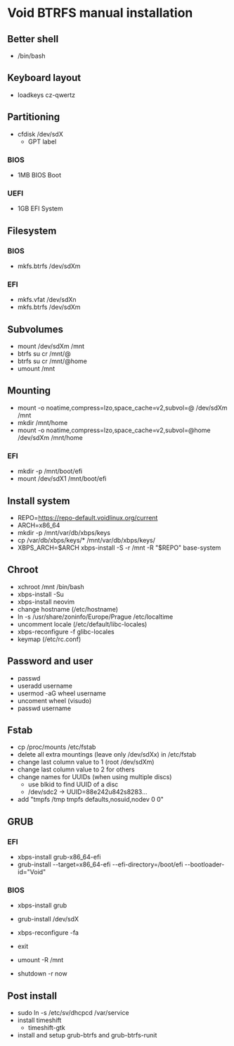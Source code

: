 # Void BTRFS manual installation

## Better shell

- /bin/bash

## Keyboard layout

- loadkeys cz-qwertz

## Partitioning

- cfdisk /dev/sdX
  - GPT label

### BIOS

- 1MB BIOS Boot

### UEFI

- 1GB EFI System

## Filesystem

### BIOS

- mkfs.btrfs /dev/sdXm

### EFI

- mkfs.vfat /dev/sdXn
- mkfs.btrfs /dev/sdXm

## Subvolumes

- mount /dev/sdXm /mnt
- btrfs su cr /mnt/@
- btrfs su cr /mnt/@home
- umount /mnt

## Mounting

- mount -o noatime,compress=lzo,space_cache=v2,subvol=@ /dev/sdXm /mnt
- mkdir /mnt/home
- mount -o noatime,compress=lzo,space_cache=v2,subvol=@home /dev/sdXm /mnt/home

### EFI

- mkdir -p /mnt/boot/efi
- mount /dev/sdX1 /mnt/boot/efi

## Install system

- REPO=https://repo-default.voidlinux.org/current
- ARCH=x86_64
- mkdir -p /mnt/var/db/xbps/keys
- cp /var/db/xbps/keys/\* /mnt/var/db/xbps/keys/
- XBPS_ARCH=$ARCH xbps-install -S -r /mnt -R "$REPO" base-system

## Chroot

- xchroot /mnt /bin/bash
- xbps-install -Su
- xbps-install neovim
- change hostname (/etc/hostname)
- ln -s /usr/share/zoninfo/Europe/Prague /etc/localtime
- uncomment locale (/etc/default/libc-locales)
- xbps-reconfigure -f glibc-locales
- keymap (/etc/rc.conf)

## Password and user

- passwd
- useradd username
- usermod -aG wheel username
- uncoment wheel (visudo)
- passwd username

## Fstab

- cp /proc/mounts /etc/fstab
- delete all extra mountings (leave only /dev/sdXx) in /etc/fstab
- change last column value to 1 (root /dev/sdXm)
- change last column value to 2 for others
- change names for UUIDs (when using multiple discs)
  - use blkid to find UUID of a disc
  - /dev/sdc2 -> UUID=88e242u842s8283…
- add "tmpfs /tmp tmpfs defaults,nosuid,nodev 0 0"

## GRUB

### EFI

- xbps-install grub-x86_64-efi
- grub-install --target=x86_64-efi --efi-directory=/boot/efi --bootloader-id="Void"

### BIOS

- xbps-install grub
- grub-install /dev/sdX

- xbps-reconfigure -fa
- exit
- umount -R /mnt
- shutdown -r now

## Post install

- sudo ln -s /etc/sv/dhcpcd /var/service
- install timeshift
  - timeshift-gtk
- install and setup grub-btrfs and grub-btrfs-runit
